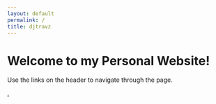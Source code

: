 ```yaml
---
layout: default
permalink: /
title: djtravz
---
```


<div class="home">

  <h1 class="page-heading">Welcome to my Personal Website!</h1>
  <p>Use the links on the header to navigate through the page.</p>

<a href="https://daleprojects.github.io/secret/" class="gaster">.</a>

<!--
  <ul class="post-list">
    {% for post in site.posts %}
      <li>
        <span class="post-meta">{{ post.date | date: "%b %-d, %Y" }}</span>

        <h2>
          <a class="post-link" href="{{ post.url | prepend: site.baseurl }}">{{ post.title }}</a>
        </h2>
      </li>
    {% endfor %}
  </ul>

  <p class="rss-subscribe">subscribe <a href="{{ "/feed.xml" | prepend: site.baseurl }}">via RSS</a></p>
-->
</div>
